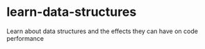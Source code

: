 # learn-data-structures
Learn about data structures and the effects they can have on code performance 
